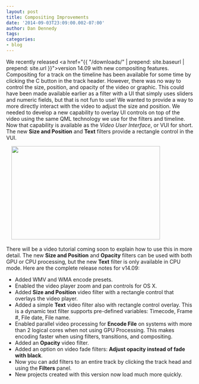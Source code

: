 ```yaml
---
layout: post
title: Compositing Improvements
date: '2014-09-03T23:09:00.002-07:00'
author: Dan Dennedy
tags: 
categories:
- blog
---
```


We recently released <a href="{{  "/downloads/" | prepend: site.baseurl | prepend: site.url }}">version 14.09</a> with new compositing features. Compositing for a track on the timeline has been available for some time by clicking the C button in the track header. However, there was no way to control the size, position, and opacity of the video or graphic. This could have been made available earlier as a filter with a UI that simply uses sliders and numeric fields, but that is not fun to use! We wanted to provide a way to more directly interact with the video to adjust the size and position. We needed to develop a new capability to overlay UI controls on top of the video using the same QML technology we use for the filters and timeline. Now that capability is available as the <i>Video User Interface</i>, or VUI for short. The new <b>Size and Position</b> and <b>Text</b> filters provide a rectangle control in the VUI.<br>
<div class="separator" style="clear: both; text-align: left;"><a href="http://3.bp.blogspot.com/-ZyouuvgScA8/VAgBnzD22yI/AAAAAAAAFgM/YWJvjFy4aac/s1600/snapshot-1409.png" imageanchor="1" style="margin-left: 1em; margin-right: 1em; text-align: center;"><img border="0" src="http://3.bp.blogspot.com/-ZyouuvgScA8/VAgBnzD22yI/AAAAAAAAFgM/YWJvjFy4aac/s1600/snapshot-1409.png" height="251" width="400"></a></div><br>
There will be a video tutorial coming soon to explain how to use this in more detail. The new <b>Size and Position</b> and <b>Opacity</b> filters can be used with both GPU or CPU processing, but the new <b>Text</b> filter is only available in CPU mode. Here are the complete release notes for v14.09: <br>
<ul><li>Added WMV and WMA encode presets.</li><li>Enabled the video player zoom and pan controls for OS X.</li><li>Added <b>Size and Position</b> video filter with a rectangle control that overlays the video player.</li><li>Added a simple <b>Text</b> video filter also with rectangle control overlay. This is a dynamic text filter supports pre-defined variables: Timecode, Frame #, File date, File name.</li><li>Enabled parallel video processing for <b>Encode File</b><i> </i>on systems with more than 2 logical cores when not using GPU Processing. This makes encoding faster when using filters, transitions, and compositing.</li><li>Added an <b>Opacity</b> video filter.</li><li>Added an option on video fade filters: <b>Adjust opacity instead of fade with black</b>.</li><li>Now you can add filters to an entire track by clicking the track head and using the <b>Filters</b> panel.</li><li>New projects created with this version now load much more quickly.</li></ul>
